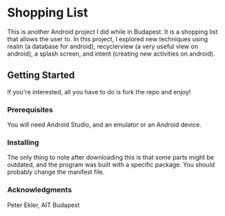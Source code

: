# Shopping List

This is another Android project I did while in Budapest. It is a shopping list that allows the user to. In this project, I explored new techniques using realm (a database for android), recyclerview (a very useful view on android), a splash screen, and intent (creating new activities on android).

## Getting Started

If you're interested, all you have to do is fork the repo and enjoy!

### Prerequisites

You will need Android Studio, and an emulator or an Android device.

### Installing

The only thing to note after downloading this is that some parts might be outdated, and the program was built with a specific package. You should probably change the manifest file.

### Acknowledgments

Peter Ekler, AIT Budapest



